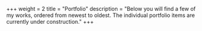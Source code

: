 +++
weight = 2
title = "Portfolio"
description = "Below you will find a few of my works, ordered from newest to oldest. The individual portfolio items are currently under construction."
+++